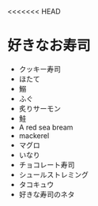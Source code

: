 <<<<<<< HEAD
# 好きなお寿司

- クッキー寿司
- ほたて
- 鰯
- ふぐ
- 炙りサーモン
- 鮭
- A red sea bream
- mackerel
- マグロ
- いなり
- チョコレート寿司
- シュールストレミング
- タコキュウ
- 好きな寿司のネタ
